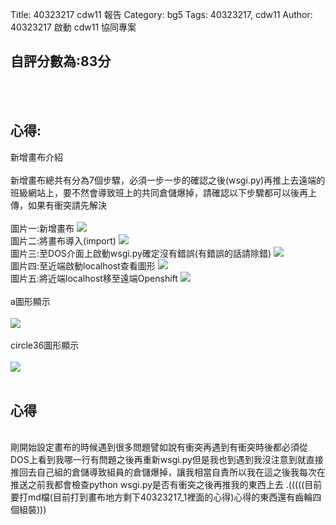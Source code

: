 Title: 40323217 cdw11 報告
Category: bg5
Tags: 40323217, cdw11
Author: 40323217
啟動 cdw11 協同專案

<!-- PELICAN_END_SUMMARY -->
 <h2>自評分數為:83分</h2><br>
&nbsp;<h2>心得:</h2>
新增畫布介紹<br>
<br>
新增畫布總共有分為7個步驟，必須一步一步的確認之後(wsgi.py)再推上去遠端的班級網站上，要不然會導致班上的共同倉儲爆掉，請確認以下步驟都可以後再上傳，如果有衝突請先解決<br>
<br>
圖片一:新增畫布
<img src="http://i.imgur.com/vnsoxzK.png"><br>
圖片二:將畫布導入(import)
<img src="http://i.imgur.com/O17Ymge.png"><br>
圖片三:至DOS介面上啟動wsgi.py確定沒有錯誤(有錯誤的話請除錯)
<img src="http://i.imgur.com/3azrcju.png"><br>
圖片四:至近端啟動localhost查看圖形
<img src="http://i.imgur.com/XqAhCUN.png"><br>
圖片五:將近端localhost移至遠端Openshift
<img src="http://i.imgur.com/TekSJkZ.png"><br>
<br>
a圖形顯示<br>
<br>
<img src="http://i.imgur.com/hJkhFKr.png"><br>
<br>
circle36圖形顯示<br>
<br>
<img src="http://i.imgur.com/wUqqX0e.png"><br>
<br>
 <h2>心得</h2><br>
剛開始設定畫布的時候遇到很多問題譬如說有衝突再遇到有衝突時後都必須從DOS上看到我哪一行有問題之後再重新wsgi.py但是我也到遇到我沒注意到就直接推回去自己組的倉儲導致組員的倉儲爆掉，讓我相當自責所以我在這之後我每次在推送之前我都會檢查python wsgi.py是否有衝突之後再推我的東西上去 .(((((目前要打md檔(目前打到畫布地方剩下40323217_1裡面的心得)心得的東西還有齒輪四個組裝)))